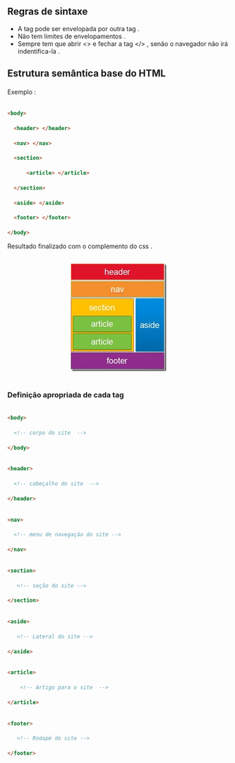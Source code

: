 
## Regras de sintaxe 

* A tag pode ser envelopada por outra tag .
* Não tem limites de envelopamentos .
* Sempre tem que abrir <> e fechar a tag </> , senão o navegador não irá indentifica-la .

## Estrutura semântica base do HTML </p>

<p> Exemplo :  </p>

```html

<body>

  <header> </header>
  
  <nav> </nav>
  
  <section>

      <article> </article>

  </section>
  
  <aside> </aside>
  
  <footer> </footer>

</body>

```

<p> Resultado finalizado com o complemento do css . </p>

<br>
<div align="center" >
<img src="https://github.com/LeandroPereira2603/HTML/blob/main/explica%C3%A7%C3%B5es/imgem/estrutura-semantica-html.png" alt="Estrutura semântica base do HTML">
</div>
<br>


### Definição apropriada de cada tag 
```html

<body>

  <!-- corpo do site  -->

</body>

```

```html

<header>

  <!-- cabeçalho do site  -->

</header>

```

```html

<nav>

  <!-- menu de navegação do site -->

</nav>

```


```Html

<section>
  
   <!-- seção do site -->

</section>

```

```html 

<aside>

   <!-- Lateral do site -->

</aside>

```

```html 

<article> 

    <!-- Artigo para o site  -->

</article>

```

```html 

<footer>

   <!-- Rodapé do site -->

</footer>

```







